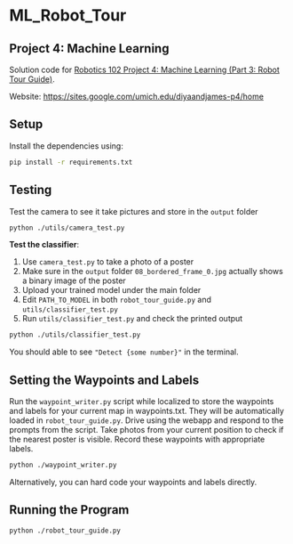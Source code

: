 # ML_Robot_Tour

## Project 4: Machine Learning

Solution code for [Robotics 102 Project 4: Machine Learning (Part 3: Robot Tour Guide)](https://robotics102.github.io/projects/a4.html#tour_guide).

Website: https://sites.google.com/umich.edu/diyaandjames-p4/home

## Setup

Install the dependencies using:
```bash
pip install -r requirements.txt
```

## Testing

Test the camera to see it take pictures and store in the `output` folder
```bash
python ./utils/camera_test.py 
```

**Test the classifier**:
1. Use `camera_test.py` to take a photo of a poster 
2. Make sure in the `output` folder `08_bordered_frame_0.jpg` actually shows a binary image of the poster
3. Upload your trained model under the main folder
4. Edit `PATH_TO_MODEL` in both `robot_tour_guide.py` and `utils/classifier_test.py`
5. Run `utils/classifier_test.py` and check the printed output
```bash
python ./utils/classifier_test.py
```
You should able to see `"Detect {some number}"` in the terminal.

## Setting the Waypoints and Labels

Run the `waypoint_writer.py` script while localized to store the waypoints and labels for your current map in waypoints.txt. They will be automatically loaded in `robot_tour_guide.py`. Drive using the webapp and respond to the prompts from the script. Take photos from your current position to check if the nearest poster is visible. Record these waypoints with appropriate labels.

```bash
python ./waypoint_writer.py
```

Alternatively, you can hard code your waypoints and labels directly.

## Running the Program

```bash 
python ./robot_tour_guide.py
```
